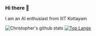 ### Hi there 👋
I am an AI enthusiast from IIIT Kottayam
<!--
**christopher-2000/christopher-2000** is a ✨ _special_ ✨ repository because its `README.md` (this file) appears on your GitHub profile.

Here are some ideas to get you started:

- 🔭 I’m currently working on ...
- 🌱 I’m currently learning ...
- 👯 I’m looking to collaborate on ...
- 🤔 I’m looking for help with ...
- 💬 Ask me about ...
- 📫 How to reach me: ...
- 😄 Pronouns: ...
- ⚡ Fun fact: ...
-->


![Christopher's github stats](https://github-readme-stats.vercel.app/api?username=christopher-2000&show_icons=true&theme=dark)
[![Top Langs](https://github-readme-stats.vercel.app/api/top-langs/?username=christopher-2000)](https://github.com/christopher-2000/github-readme-stats)
